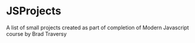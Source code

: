# JSProjects
A list of small projects created as part of completion of Modern Javascript course by Brad Traversy
